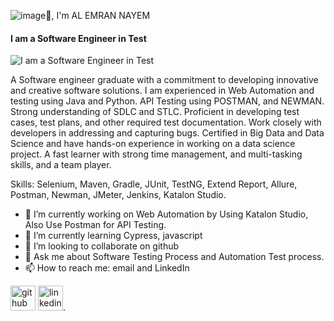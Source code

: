 ![image](https://github.com/nayem5590/nayem5590/assets/35754695/344a5ed7-5992-43ab-a755-9bb72874ee2c)👋, I'm AL EMRAN NAYEM
#### I am a Software Engineer in Test
![I am a Software Engineer in Test](https://media.licdn.com/dms/image/D5616AQFXVb2YKP0urw/profile-displaybackgroundimage-shrink_350_1400/0/1686169424276?e=1691625600&v=beta&t=ogLT5sCYNc_hntboT_eKb-Hg5PA1cX1hjZyEzktH3Eo)

A Software engineer graduate with a commitment to developing innovative and creative software solutions. I am experienced in Web Automation and testing using Java and Python. API Testing using POSTMAN, and NEWMAN. Strong understanding of SDLC and STLC. Proficient in developing test cases, test plans, and other required test documentation. Work closely with developers in addressing and capturing bugs. Certified in Big Data and Data Science and have hands-on experience in working on a data science project. A fast learner with strong time management, and multi-tasking skills, and a team player.

Skills: Selenium, Maven, Gradle, JUnit, TestNG, Extend Report, Allure, Postman, Newman, JMeter, Jenkins, Katalon Studio.

- 🔭 I’m currently working on Web Automation by Using Katalon Studio, Also Use Postman for API Testing. 
- 🌱 I’m currently learning Cypress, javascript 
- 👯 I’m looking to collaborate on github 
- 💬 Ask me about Software Testing Process and Automation Test process. 
- 📫 How to reach me: email and LinkedIn 


[<img src='https://cdn.jsdelivr.net/npm/simple-icons@3.0.1/icons/github.svg' alt='github' height='40'>](https://github.com/https://github.com/nayem5590)  [<img src='https://cdn.jsdelivr.net/npm/simple-icons@3.0.1/icons/linkedin.svg' alt='linkedin' height='40'>](https://media.licdn.com/dms/image/D5616AQFXVb2YKP0urw/profile-displaybackgroundimage-shrink_350_1400/0/1686169424276?e=1704326400&v=beta&t=ZpGTE0e49iyKdFIOoUmXLGHJqY4EGwxoFRk5PExPnNs).  

